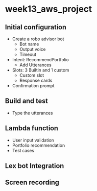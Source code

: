 # week13_aws_project

## Initial configuration
- Create a robo advisor bot
    - Bot name
    - Output voice
    - Timeout
- Intent: RecommendPortfolio
    - Add Utterances
- Slots: 3 Builtin and 1 custom
    - Custom slot
    - Response cards
- Confirmation prompt

## Build and test
- Type the utterances

## Lambda function
- User input validation
- Portfolio recommendation
- Test cases

## Lex bot Integration

## Screen recording

